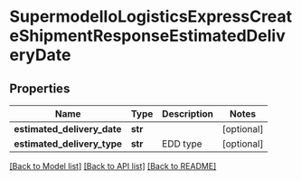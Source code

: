 # SupermodelIoLogisticsExpressCreateShipmentResponseEstimatedDeliveryDate

## Properties
Name | Type | Description | Notes
------------ | ------------- | ------------- | -------------
**estimated_delivery_date** | **str** |  | [optional] 
**estimated_delivery_type** | **str** | EDD type | [optional] 

[[Back to Model list]](../README.md#documentation-for-models) [[Back to API list]](../README.md#documentation-for-api-endpoints) [[Back to README]](../README.md)

